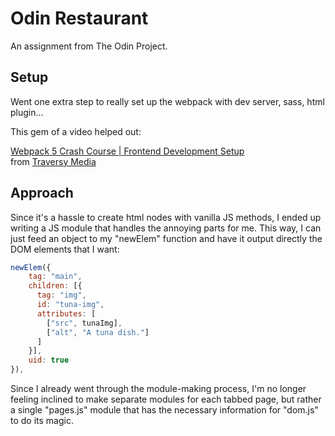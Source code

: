 # Odin Restaurant

An assignment from The Odin Project.

## Setup

Went one extra step to really set up the webpack with dev server, sass, html plugin...

This gem of a video helped out:

[Webpack 5 Crash Course | Frontend Development Setup](https://www.youtube.com/watch?v=IZGNcSuwBZs)  
from [Traversy Media](https://www.youtube.com/@TraversyMedia)


## Approach

Since it's a hassle to create html nodes with vanilla JS methods, I ended up writing a JS module that handles the annoying parts for me. This way, I can just feed an object to my "newElem" function and have it output directly the DOM elements that I want:

```js
newElem({
    tag: "main",
    children: [{
      tag: "img",
      id: "tuna-img",
      attributes: [
        ["src", tunaImg],
        ["alt", "A tuna dish."]
      ]
    }],
    uid: true
}),
```

Since I already went through the module-making process, I'm no longer feeling inclined to make separate modules for each tabbed page, but rather a single "pages.js" module that has the necessary information for "dom.js" to do its magic.
